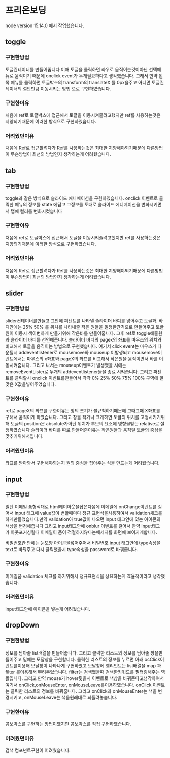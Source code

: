 # 프리온보딩

node version 15.14.0 에서 작업했습니다.

## toggle
 
### 구현한방법
토글컨테이너를 만들어줍니다 이때 토글을 클릭하면 좌우로 움직이는것이아닌 선택메뉴로 움직이기 때문에 onclick event가 두개필요하다고 생각했습니다. 그래서 만약 왼쪽 메뉴를 클릭하면 토글박스의 transform의 translateX 를 0px을주고 아니면 토글컨테이너의 절반만큼 이동시키는 방법 으로 구현하였습니다.

### 구현한이유
처음에 ref로 토글박스에 접근해서 토글을 이동시켜줄려고했지만 ref를 사용하는것은 지양되기때문에 이러한 방식으로 구현하였습니다.


### 어려웠던이유
처음에 Ref로 접근할려다가 Ref를 사용하는것은 최대한 지양해야되기때문에 다른방법이 무슨방법이 최선의 방법인지 생각하는게 어려웠습니다.


## tab

### 구현한방법
toggle과 같은 방식으로 슬라이드 애니메이션을 구현하였습니다. onclick 이벤트로 클릭한 메뉴의 정보를 state 에담고 그정보를 토대로 슬라이드 에니메이션을 변화시키면서 탭에 컬러를 변화시켰습니다

### 구현한이유
처음에 ref로 토글박스에 접근해서 토글을 이동시켜줄려고했지만 ref를 사용하는것은 지양되기때문에 이러한 방식으로 구현하였습니다.

### 어려웠던이유
처음에 Ref로 접근할려다가 Ref를 사용하는것은 최대한 지양해야되기때문에 다른방법이 무슨방법이 최선의 방법인지 생각하는게 어려웠습니다.

## slider

### 구현한방법
slider컨테이너를만들고 그안에 퍼센트를 나타낼 슬라이더 바디를 넣어주고 토글과. 바디안에는 25% 50% 를 위치를 나타내줄 작은 원들을 일정한간격으로 만들어주고 토글원이 이동시 색이변하게 만들기위해 작은바를 만들어줍니다.  그후 ref로 toggle해줄원과 슬라이더 바디를 선언해줍니다. 슬라이더 바디의 pagex의 좌표를 마우스의 위치와 비교해서 토글을 움직이는 방법으로 구현했습니다. 여기서 click event는 마우스가 다운될시 addeventlistener로 mousemove와 mouseup 이발생되고 mousemove이벤트에서는 마우스의 x좌표와 pageX의 좌표를 비교해서 작은원을 움직이면서 바를 이동시켜줍니다. 그리고 나서는 mouseup이벤트가 발생했을 시에는 removeEventLister로 두개의 addeventlistener들을 종료 시켜줍니다. 그리고 퍼센트를 클릭할시 onclick 이벤트를만들어서 각각 0% 25% 50% 75% 100% 구역에 알맞은 X값을넣어주었습니다.

### 구현한이유
ref로 pageX의 좌표를 구한이유는 창의 크기가 불규칙하기때문에 그때그때 X좌표를 구해서 움직이게 하였습니다. 
그리고 창을 작거나 크게하면 토글의 위치를 고정시키기위해 토글의 position은 absolute가아닌 위치가 부모의 요소에 영향을받는 relative로 설정하였습니다
슬라이더 바디를 따로 만들어준이유는 작은원들과 움직일 토글의 중심을 맞추기위해서입니다.

### 어려웠던이유
 좌표를 받아와서  구현해야되는지 원의 중심을 잡아주는 식을 만드는게 어려웠습니다.

## input

### 구현한방법
일단 이메일 폼형식대로 html레이아웃을잡은다음에 이메일에 onChange이벤트를 걸어서 input 태그에 value값이 변할때마다 정규 표현식을사용하여서 validation체크를 하게만들었습니다.만약 validation아 true값이 나오면 input 태그안에 있는 아이콘의 색상을 변경해줍니다 그리고 input태그안에 onblur 이벤트를 걸어서 만약 input태그 가 아웃포커싱될때 이메일이 폼이 적절하지않다는메세지를 화면에 보여지게합니다.

비밀번호칸 안에는 눈모양 아이콘을넣어주어서 비밀번호 input 태그안에 type속성을 text로 바꿔주고 다시 클릭했을시 type속성을 password로 바꿔줍니다.

### 구현한이유
이메일폼 validation 체크를 하기위해서 정규표현식을 상요하는게 효율적이라고 생각했습니다.
### 어려웠던이유
input태그안에 아이콘을 넣는게 어려웠습니다.

## dropDown

### 구현한방법
정보를 담아줄 list배열을 만들어줍니다. 그리고 클릭한 리스트의 정보를 담아줄 창을만들어주고 밑에는 모달창을 구현합니다. 클릭한 리스트의 정보를 누르면 아래 ocClick이벤트를이용해 모달창이 나타나게 구현하였고 모달창에 엘리먼트는 list배열을 map 과 filter 를이용해서 뿌려주었습니다. filter는 검색했을때 검색한키워드를 필터링해주는 역활입니다. 그리고 만약 mouse가 hover됫을시 이벤트로 색상을 바꿔준다고생각하여서  여기서 onClick,onMouseEnter, onMouseLeave를이용하였습니다. onClick 이벤트는  클릭한 리스트의 정보를 바꿔줍니다. 그리고 onClick과 onMouseEnter는 색을 변경시키고, onMouseLeave는 색을원래대로 되돌려놓습니다.


### 구현한이유
콤보박스를 구현하는 방법이였지만 콤보박스를 직접 구현하였습니다. 

### 어려웠던이유
검색 컴포넌트구현이 어려웠습니다.
